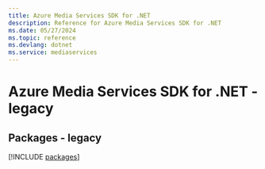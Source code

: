 ```yaml
---
title: Azure Media Services SDK for .NET
description: Reference for Azure Media Services SDK for .NET
ms.date: 05/27/2024
ms.topic: reference
ms.devlang: dotnet
ms.service: mediaservices
---
```

# Azure Media Services SDK for .NET - legacy
## Packages - legacy
[!INCLUDE [packages](media-services-index.md)]